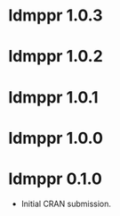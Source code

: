 # ldmppr 1.0.3

# ldmppr 1.0.2

# ldmppr 1.0.1

# ldmppr 1.0.0

# ldmppr 0.1.0

* Initial CRAN submission.
